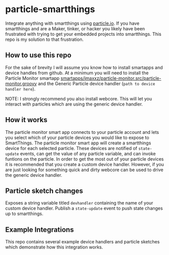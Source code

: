 # particle-smartthings
Integrate anything with smartthings using [particle.io](https://www.particle.io/). If you have smartthings and are a Maker, tinker, or hacker you likely have been frustrated with trying to get your embedded projects into smartthings. This repo is my solution to that frustration.

## How to use this repo
For the sake of brevity I will assume you know how to install smartapps and device handles from github. At a minimum you will need to install the Particle Monitor smartapp [smartapps/jmaxxz/particle-monitor.src/particle-monitor.groovy](https://github.com/jmaxxz/particle-smartthings/blob/master/smartapps/jmaxxz/particle-monitor.src/particle-monitor.groovy) and the Generic Particle device handler (`path to device handler here`).

NOTE: I strongly recommend you also install webcore. This will let you interact with particles which are using the generic device handler.

## How it works
The particle monitor smart app connects to your particle account and lets you select which of your particle devices you would like to expose to SmartThings. The particle monitor smart app will create a smartthings device for each selected particle. These devices are notified of `state-update` events, can get the value of any particle variable, and can invoke funtions on the particle. In order to get the most out of your particle devices it is recommended that you create a custom device handler. However, if you are just looking for something quick and dirty webcore can be used to drive the generic device handler.

## Particle sketch changes
Exposes a string variable titled `devhandler` containing the name of your custom device handler.
Publish a `state-update` event to push state changes up to smartthings.


## Example Integrations
This repo contains several example device handlers and particle sketches which demonstrate how this integration works.
